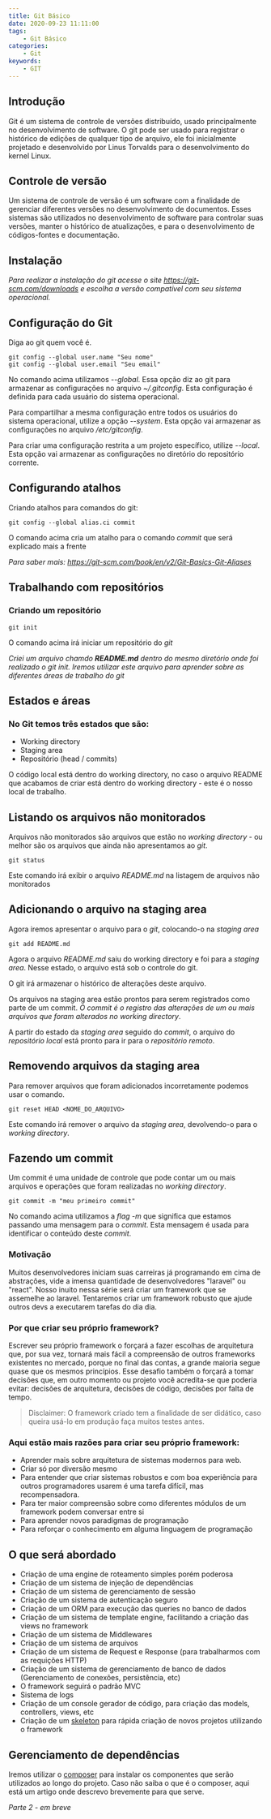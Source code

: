 ```yaml
---
title: Git Básico
date: 2020-09-23 11:11:00
tags:
    - Git Básico
categories:
    - Git
keywords:
    - GIT
---
```


## Introdução
Git é um sistema de controle de versões distribuído, usado principalmente no desenvolvimento de software.
O git pode ser usado para registrar o histórico de edições de qualquer tipo de arquivo, ele foi inicialmente projetado e desenvolvido por Linus Torvalds para o desenvolvimento do kernel Linux.

## Controle de versão
Um sistema de controle de versão é um software com a finalidade de gerenciar diferentes versões no desenvolvimento de documentos.
Esses sistemas são utilizados no desenvolvimento de software para controlar suas versões, manter o histórico de atualizações, e para o desenvolvimento de códigos-fontes e documentação.
## Instalação
*Para realizar a instalação do git acesse o site https://git-scm.com/downloads e escolha a versão compatível com seu sistema operacional.*

## Configuração do Git
Diga ao git quem você é.
```
git config --global user.name "Seu nome"
git config --global user.email "Seu email"
```
No comando acima utilizamos *--global*. Essa opção diz ao git para armazenar as configurações no arquivo *~/.gitconfig*. Esta configuração é definida para cada usuário do sistema operacional.

Para compartilhar a mesma configuração entre todos os usuários do sistema operacional, utilize a opção *--system*. Esta opção vai armazenar as configurações no arquivo */etc/gitconfig*.

Para criar uma configuração restrita a um projeto específico, utilize *--local*. Esta opção vai armazenar as configurações no diretório do repositório corrente.

## Configurando atalhos
Criando atalhos para comandos do git:
```
git config --global alias.ci commit
```
O comando acima cria um atalho para o comando *commit* que será explicado mais a frente

*Para saber mais: https://git-scm.com/book/en/v2/Git-Basics-Git-Aliases*

## Trabalhando com repositórios
### Criando um repositório
```
git init
```
O comando acima irá iniciar um repositório do *git*

*Criei um arquivo chamdo **README.md** dentro do mesmo diretório onde foi realizado o git init. Iremos utilizar este arquivo para aprender sobre as diferentes áreas de trabalho do git*

## Estados e áreas
### No Git temos três estados que são:
- Working directory
- Staging area
- Repositório (head / commits)

O código local está dentro do working directory, no caso o arquivo README que acabamos de criar está dentro do working directory - este é o nosso local de trabalho.

## Listando os arquivos não monitorados
Arquivos não monitorados são arquivos que estão no *working directory* - ou melhor são os arquivos que ainda não apresentamos ao *git*.

```
git status
```
Este comando irá exibir o arquivo *README.md* na listagem de arquivos não monitorados

## Adicionando o arquivo na staging area

Agora iremos apresentar o arquivo para o *git*, colocando-o na *staging area*

```
git add README.md
```

Agora o arquivo *README.md* saiu do working directory e foi para a *staging area*. Nesse estado, o arquivo está sob o controle do git.

O git irá armazenar o histórico de alterações deste arquivo.

Os arquivos na staging area estão prontos para serem registrados como parte de um commit. *O commit é o registro das alterações de um ou mais arquivos que foram alterados no working directory*.

A partir do estado da *staging area* seguido do *commit*, o arquivo do *repositório local* está pronto para ir para o *repositório remoto*.

## Removendo arquivos da staging area

Para remover arquivos que foram adicionados incorretamente podemos usar o comando.

```
git reset HEAD <NOME_DO_ARQUIVO>
```
Este comando irá remover o arquivo da *staging area*, devolvendo-o para o *working directory*.

## Fazendo um commit

Um commit é uma unidade de controle que pode contar um ou mais arquivos e operações que foram realizadas no *working directory*.

```
git commit -m "meu primeiro commit"
```
No comando acima utilizamos a *flag -m* que significa que estamos passando uma mensagem para o *commit*. Esta mensagem é usada para identificar o conteúdo deste *commit*.













### Motivação
Muitos desenvolvedores iniciam suas carreiras já programando em cima de abstrações,
vide a imensa quantidade de desenvolvedores "laravel" ou "react".
Nosso inuito nessa série será criar um framework que se assemelhe ao laravel. Tentaremos criar um framework robusto que ajude outros devs a executarem tarefas do dia dia.

### Por que criar seu próprio framework?
Escrever seu próprio framework o forçará a fazer escolhas de arquitetura que, por sua vez, tornará mais fácil a compreensão de outros frameworks existentes no mercado, porque no final das contas, a grande maioria segue quase que os mesmos princípios. Esse desafio também o forçará a tomar decisões que, em outro momento ou projeto  você acredita-se que poderia evitar: decisões de arquitetura, decisões de código, decisões por falta de tempo.

>Disclaimer: O framework criado tem a finalidade de ser didático, caso queira usá-lo em produção faça muitos testes antes.

### Aqui estão mais razões para criar seu próprio framework:
- Aprender mais sobre arquitetura de sistemas modernos para web.
- Criar só por diversão mesmo
- Para entender que criar sistemas robustos e com boa experiência para outros programadores usarem é uma tarefa difícil, mas recompensadora.
- Para ter maior compreensão sobre como diferentes módulos de um framework podem conversar entre si
- Para aprender novos paradigmas de programação
- Para reforçar o conhecimento em alguma linguagem de programação

## O que será abordado
- Criação de uma engine de roteamento simples porém poderosa
- Criação de um sistema de injeção de dependências
- Criação de um sistema de gerenciamento de sessão
- Criação de um sistema de autenticação seguro
- Criação de um ORM para execução das queries no banco de dados
- Criação de um sistema de template engine, facilitando a criação das views no framework
- Criação de um sistema de Middlewares
- Criação de um sistema de arquivos
- Criação de um sistema de Request e Response (para trabalharmos com as requições HTTP)
- Criação de um sistema de gerenciamento de banco de dados (Gerenciamento de conexões, persistência, etc)
- O framework seguirá o padrão MVC
- Sistema de logs
- Criação de um console gerador de código, para criação das models, controllers, views, etc
- Criação de um [skeleton](https://github.com/ovalves/selene-skeleton) para rápida criação de novos projetos utilizando o framework

## Gerenciamento de dependências
Iremos utilizar o [composer](https://getcomposer.org) para instalar os componentes que serão utilizados ao longo do projeto. Caso não saiba o que é o composer, aqui está um artigo onde descrevo brevemente para que serve.

*Parte 2 - em breve*


